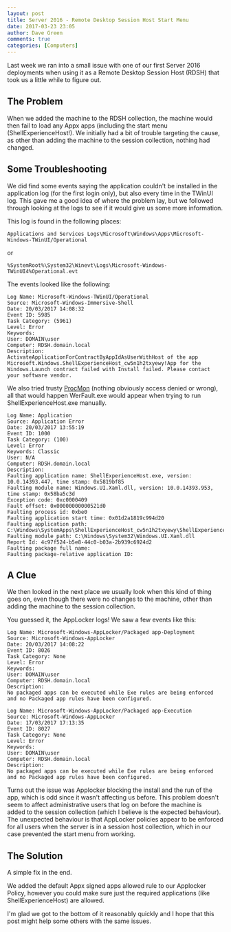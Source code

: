 ```yaml
---
layout: post
title: Server 2016 - Remote Desktop Session Host Start Menu
date: 2017-03-23 23:05
author: Dave Green
comments: true
categories: [Computers]
---
```

Last week we ran into a small issue with one of our first Server 2016 deployments when using it as a Remote Desktop Session Host (RDSH) that took us a little while to figure out.

## The Problem

When we added the machine to the RDSH collection, the machine would then fail to load any Appx apps (including the start menu (ShellExperienceHost!). We initially had a bit of trouble targeting the cause, as other than adding the machine to the session collection, nothing had changed.

## Some Troubleshooting

We did find some events saying the application couldn't be installed in the application log (for the first login only), but also every time in the TWinUI log. This gave me a good idea of where the problem lay, but we followed through looking at the logs to see if it would give us some more information.

This log is found in the following places:

    Applications and Services Logs\Microsoft\Windows\Apps\Microsoft-Windows-TWinUI/Operational

or

    %SystemRoot%\System32\Winevt\Logs\Microsoft-Windows-TWinUI4%Operational.evt

The events looked like the following:

    Log Name: Microsoft-Windows-TWinUI/Operational
    Source: Microsoft-Windows-Immersive-Shell
    Date: 20/03/2017 14:08:32
    Event ID: 5985
    Task Category: (5961)
    Level: Error
    Keywords:
    User: DOMAIN\user
    Computer: RDSH.domain.local
    Description:
    ActivateApplicationForContractByAppIdAsUserWithHost of the app Microsoft.Windows.ShellExperienceHost_cw5n1h2txyewy!App for the     Windows.Launch contract failed with Install failed. Please contact your software vendor.

We also tried trusty [ProcMon](https://technet.microsoft.com/en-us/sysinternals/processmonitor.aspx) (nothing obviously access denied or wrong), all that would happen WerFault.exe would appear when trying to run ShellExperienceHost.exe manually.

    Log Name: Application
    Source: Application Error
    Date: 20/03/2017 13:55:19
    Event ID: 1000
    Task Category: (100)
    Level: Error
    Keywords: Classic
    User: N/A
    Computer: RDSH.domain.local
    Description:
    Faulting application name: ShellExperienceHost.exe, version: 10.0.14393.447, time stamp: 0x5819bf85
    Faulting module name: Windows.UI.Xaml.dll, version: 10.0.14393.953, time stamp: 0x58ba5c3d
    Exception code: 0xc0000409
    Fault offset: 0x00000000000521d0
    Faulting process id: 0xbe0
    Faulting application start time: 0x01d2a1819c994d20
    Faulting application path: C:\Windows\SystemApps\ShellExperienceHost_cw5n1h2txyewy\ShellExperienceHost.exe
    Faulting module path: C:\Windows\System32\Windows.UI.Xaml.dll
    Report Id: 4c97f524-b5e8-44c0-b03a-2b939c6924d2
    Faulting package full name:
    Faulting package-relative application ID:

## A Clue

We then looked in the next place we usually look when this kind of thing goes on, even though there were no changes to the machine, other than adding the machine to the session collection.

You guessed it, the AppLocker logs! We saw a few events like this:

    Log Name: Microsoft-Windows-AppLocker/Packaged app-Deployment
    Source: Microsoft-Windows-AppLocker
    Date: 20/03/2017 14:08:22
    Event ID: 8026
    Task Category: None
    Level: Error
    Keywords:
    User: DOMAIN\user
    Computer: RDSH.domain.local
    Description:
    No packaged apps can be executed while Exe rules are being enforced and no Packaged app rules have been configured.

    Log Name: Microsoft-Windows-AppLocker/Packaged app-Execution
    Source: Microsoft-Windows-AppLocker
    Date: 17/03/2017 17:13:35
    Event ID: 8027
    Task Category: None
    Level: Error
    Keywords:
    User: DOMAIN\user
    Computer: RDSH.domain.local
    Description:
    No packaged apps can be executed while Exe rules are being enforced and no Packaged app rules have been configured.

Turns out the issue was Applocker blocking the install and the run of the app, which is odd since it wasn't affecting us before. This problem doesn't seem to affect administrative users that log on before the machine is added to the session collection (which I believe is the expected behaviour). The unexpected behaviour is that AppLocker policies appear to be enforced for all users when the server is in a session host collection, which in our case prevented the start menu from working.

## The Solution

A simple fix in the end.

We added the default Appx signed apps allowed rule to our Applocker Policy, however you could make sure just the required applications (like ShellExperienceHost) are allowed.

I'm glad we got to the bottom of it reasonably quickly and I hope that this post might help some others with the same issues.